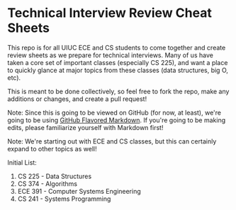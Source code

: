 # Technical Interview Review Cheat Sheets

This repo is for all UIUC ECE and CS students to come together and create review sheets as we prepare for technical interviews. Many of us have taken a core set of important classes (especially CS 225), and want a place to quickly glance at major topics from these classes (data structures, big O, etc).

This is meant to be done collectively, so feel free to fork the repo, make any additions or changes, and create a pull request!

Note: Since this is going to be viewed on GitHub (for now, at least), we're going to be using [GitHub Flavored Markdown](https://help.github.com/articles/github-flavored-markdown/). If you're going to be making edits, please familiarize yourself with Markdown first!

Note: We're starting out with ECE and CS classes, but this can certainly expand to other topics as well!

Initial List:
  1. CS 225 - Data Structures
  2. CS 374 - Algorithms
  3. ECE 391 - Computer Systems Engineering
  4. CS 241 - Systems Programming
  